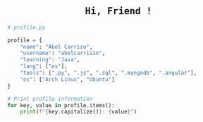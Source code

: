 <!-- Abel GitHub Profile -->

<div align=center>

## <span style="font-family: 'Iosevka', monospace;">Hi, Friend !</span>

</div>

```python
# profile.py

profile = {
    "name": "Abel Carrizo",
    "username": "abelcarriizo",
    "learning": "Java",
    "lang": ["es"],
    "tools": [".py", ".js", ".sql", ".mongodb", ".angular"],
    "os": ["Arch Linux", "Ubuntu"]
}

# Print profile information
for key, value in profile.items():
    print(f"{key.capitalize()}: {value}")

```